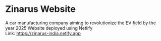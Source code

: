 # Zinarus Website
A car manufacturing company aiming to revolutionize the EV field by the year 2025
Website deployed using Netlify <br>
Link: https://zinarus-india.netify.app
